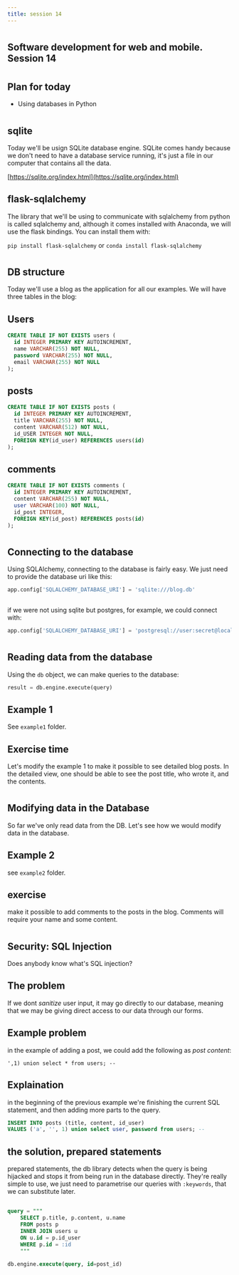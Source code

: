 ```yaml
---
title: session 14
---
```


#

## Software development for web and mobile. Session 14

#

## Plan for today

* Using databases in Python

#

## sqlite

Today we'll be usign SQLite database engine.  SQLite comes handy
because we don't need to have a database service running, it's just a
file in our computer that contains all the data.

[https://sqlite.org/index.html](https://sqlite.org/index.html)

## flask-sqlalchemy

The library that we'll be using to communicate with sqlalchemy from
python is called sqlalchemy and, although it comes installed with
Anaconda, we will use the flask bindings.  You can install them with:

`pip install flask-sqlalchemy` or `conda install flask-sqlalchemy`

#

## DB structure

Today we'll use a blog as the application for all our examples. We
will have three tables in the blog:

## Users

``` sql
CREATE TABLE IF NOT EXISTS users (
  id INTEGER PRIMARY KEY AUTOINCREMENT,
  name VARCHAR(255) NOT NULL,
  password VARCHAR(255) NOT NULL,
  email VARCHAR(255) NOT NULL
);
```

## posts

``` sql
CREATE TABLE IF NOT EXISTS posts (
  id INTEGER PRIMARY KEY AUTOINCREMENT,
  title VARCHAR(255) NOT NULL,
  content VARCHAR(512) NOT NULL,
  id_USER INTEGER NOT NULL,
  FOREIGN KEY(id_user) REFERENCES users(id)
);
```

## comments

``` sql
CREATE TABLE IF NOT EXISTS comments (
  id INTEGER PRIMARY KEY AUTOINCREMENT,
  content VARCHAR(255) NOT NULL,
  user VARCHAR(100) NOT NULL,
  id_post INTEGER,
  FOREIGN KEY(id_post) REFERENCES posts(id)
);
```

#

## Connecting to the database

Using SQLAlchemy, connecting to the database is fairly easy.  We just
need to provide the database uri like this:

``` python
app.config['SQLALCHEMY_DATABASE_URI'] = 'sqlite:///blog.db'
```

## 

if we were not using sqlite but postgres, for example, we could
connect with:

``` python
app.config['SQLALCHEMY_DATABASE_URI'] = 'postgresql://user:secret@localhost'
```

#

## Reading data from the database

Using the `db` object, we can make queries to the database:

``` python
result = db.engine.execute(query)
```

## Example 1

See `example1` folder.

## Exercise time

Let's modify the example 1 to make it possible to see detailed blog
posts.  In the detailed view, one should be able to see the post
title, who wrote it, and the contents.

#

## Modifying data in the Database

So far we've only read data from the DB.  Let's see how we would
modify data in the database.

## Example 2

see `example2` folder.

## exercise

make it possible to add comments to the posts in the blog.  Comments
will require your name and some content.

#

## Security: SQL Injection

Does anybody know what's SQL injection?

## The problem

If we dont _sanitize_ user input, it may go directly to our database,
meaning that we may be giving direct access to our data through our
forms.

## Example problem

in the example of adding a post, we could add the following as *post content*:
 
```
',1) union select * from users; --
```

## Explaination

in the beginning of the previous example we're finishing the current
SQL statement, and then adding more parts to the query.

``` sql
INSERT INTO posts (title, content, id_user)
VALUES ('a', '', 1) union select user, password from users; --
```

## the solution, prepared statements

prepared statements, the db library detects when the query is being
hijacked and stops it from being run in the database directly.
They're really simple to use, we just need to parametrise our queries
with `:keywords`, that we can substitute later.

##

``` sql
query = """
    SELECT p.title, p.content, u.name 
    FROM posts p
    INNER JOIN users u
    ON u.id = p.id_user
    WHERE p.id = :id
    """
	
db.engine.execute(query, id=post_id)
```

#

